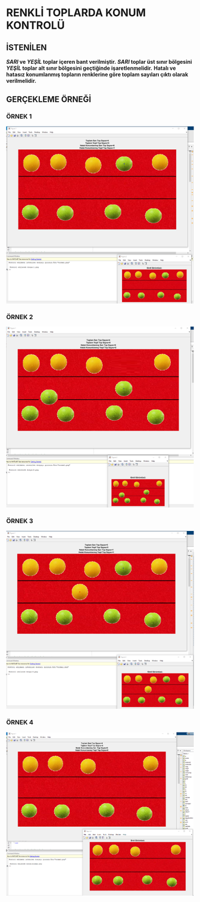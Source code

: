 

# RENKLİ TOPLARDA KONUM KONTROLÜ

## İSTENİLEN

***SARI* ve *YEŞİL* toplar içeren bant verilmiştir.**
***SARI* toplar üst sınır bölgesini *YEŞİL* toplar alt sınır bölgesini geçtiğinde işaretlenmelidir.**
**Hatalı ve hatasız konumlanmış topların renklerine göre toplam sayıları çıktı olarak verilmelidir.**

## GERÇEKLEME ÖRNEĞİ

### ÖRNEK 1

![örnek1](./fotograflar/ornek1.png)

### ÖRNEK 2

![örnek2](./fotograflar/ornek2.png)

### ÖRNEK 3

![örnek3](./fotograflar/ornek3.png)

### ÖRNEK 4

![örnek4](./fotograflar/ornek4.png)
